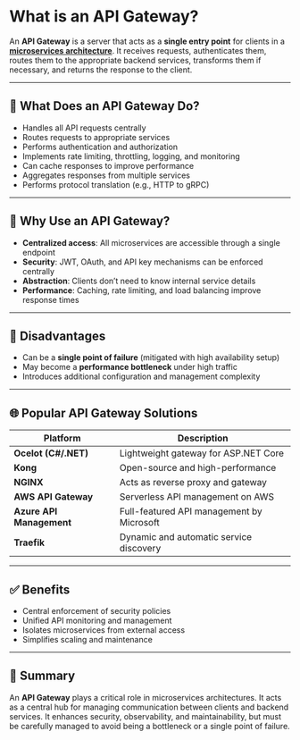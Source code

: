 
# What is an API Gateway?

An **API Gateway** is a server that acts as a **single entry point** for clients in a **[microservices architecture](https://github.com/tunahankilic48/DICTIONARY-SOZLUK/blob/main/ENGLISH/MicroserviceArchitecture.md)**. It receives requests, authenticates them, routes them to the appropriate backend services, transforms them if necessary, and returns the response to the client.

---

## 🔧 What Does an API Gateway Do?

- Handles all API requests centrally
- Routes requests to appropriate services
- Performs authentication and authorization
- Implements rate limiting, throttling, logging, and monitoring
- Can cache responses to improve performance
- Aggregates responses from multiple services
- Performs protocol translation (e.g., HTTP to gRPC)

---

## 🎯 Why Use an API Gateway?

- **Centralized access**: All microservices are accessible through a single endpoint
- **Security**: JWT, OAuth, and API key mechanisms can be enforced centrally
- **Abstraction**: Clients don’t need to know internal service details
- **Performance**: Caching, rate limiting, and load balancing improve response times

---

## 🚧 Disadvantages

- Can be a **single point of failure** (mitigated with high availability setup)
- May become a **performance bottleneck** under high traffic
- Introduces additional configuration and management complexity

---

## 🌐 Popular API Gateway Solutions

| Platform                | Description                                 |
|-------------------------|---------------------------------------------|
| **Ocelot (C#/.NET)**    | Lightweight gateway for ASP.NET Core        |
| **Kong**                | Open-source and high-performance            |
| **NGINX**               | Acts as reverse proxy and gateway           |
| **AWS API Gateway**     | Serverless API management on AWS            |
| **Azure API Management**| Full-featured API management by Microsoft   |
| **Traefik**             | Dynamic and automatic service discovery     |

---

## ✅ Benefits

- Central enforcement of security policies
- Unified API monitoring and management
- Isolates microservices from external access
- Simplifies scaling and maintenance

---

## 📌 Summary

An **API Gateway** plays a critical role in microservices architectures. It acts as a central hub for managing communication between clients and backend services. It enhances security, observability, and maintainability, but must be carefully managed to avoid being a bottleneck or a single point of failure.
